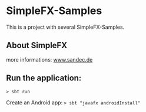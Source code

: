 # SimpleFX-Samples

This is a project with several SimpleFX-Samples.

## About SimpleFX
more informations: www.sandec.de


## Run the application:
``` > sbt run ```

Create an Android app:
``` > sbt "javafx androidInstall" ```
